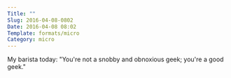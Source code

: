 ```yaml
---
Title: ""
Slug: 2016-04-08-0802
Date: 2016-04-08 08:02
Template: formats/micro
Category: micro
---
```


My barista today: "You're not a snobby and obnoxious geek; you're a good geek."
